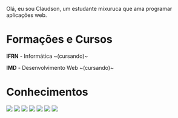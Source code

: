 Olá, eu sou Claudson, um estudante mixuruca que ama programar aplicações web.
# Formações e Cursos
**IFRN** - Informática ~(cursando)~

**IMD**  - Desenvolvimento Web ~(cursando)~


# Conhecimentos
![](https://img.icons8.com/color/32/000000/html-5.png) ![](https://img.icons8.com/color/32/000000/css3.png) ![](https://img.icons8.com/color/32/000000/javascript.png) ![](https://img.icons8.com/color/32/000000/vue-js.png) ![](https://img.icons8.com/color/32/000000/sass.png) ![](https://cdn3.iconfinder.com/data/icons/popular-services-brands/512/php-32.png) ![](https://cdn4.iconfinder.com/data/icons/logos-and-brands/512/194_Laravel_logo_logos-32.png)
